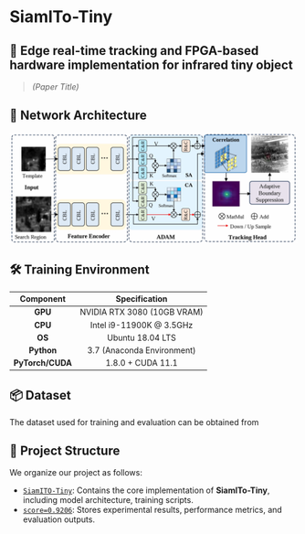 # SiamlTo-Tiny

## 📄 **Edge real-time tracking and FPGA-based hardware implementation for infrared tiny object**
> *(Paper Title)*

## 🧠 Network Architecture
![Network Architecture](architecture.jpg)

## 🛠️ Training Environment  
| Component             | Specification               |
|:----------------:|:----------------------------:|
| **GPU**          | NVIDIA RTX 3080 (10GB VRAM)   |
| **CPU**          | Intel i9-11900K @ 3.5GHz      |
| **OS**      | Ubuntu 18.04 LTS              |
| **Python**       | 3.7 (Anaconda Environment)   |
| **PyTorch/CUDA** | 1.8.0 + CUDA 11.1             |

## 📦 Dataset

The dataset used for training and evaluation can be obtained from <!-- [this link](https://example.com).  -->

## 📁 Project Structure
We organize our project as follows:

- [`SiamITO-Tiny`](./SiamITO-Tiny): Contains the core implementation of **SiamlTo-Tiny**, including model architecture, training scripts.
- [`score=0.9206`](./score=0.9206): Stores experimental results, performance metrics, and evaluation outputs.

